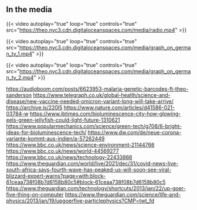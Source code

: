 In the media
-------------------




{{< video autoplay="true" loop="true" controls="true" src="https://theo.nyc3.cdn.digitaloceanspaces.com/media/radio.mp4" >}}

{{< video autoplay="true" loop="true" controls="true" src="https://theo.nyc3.cdn.digitaloceanspaces.com/media/graph_on_german_tv_1.mp4" >}}

{{< video autoplay="true" loop="true" controls="true" src="https://theo.nyc3.cdn.digitaloceanspaces.com/media/graph_on_german_tv_2.mp4" >}}

https://audioboom.com/posts/6623953-malaria-genetic-barcodes-ft-theo-sanderson
https://www.telegraph.co.uk/global-health/science-and-disease/new-vaccine-needed-omicron-variant-long-will-take-arrive/ https://archive.is/220l5
https://www.nature.com/articles/d41586-021-03784-w
https://www.ibtimes.com/bioluminescence-city-how-glowing-eels-green-jellyfish-could-light-future-1310621
https://www.popularmechanics.com/science/green-tech/g706/6-bright-ideas-for-bioluminescence-tech/
https://www.dw.com/de/neue-corona-variante-kommt-aus-indien/a-57262449
https://www.bbc.co.uk/news/science-environment-21144766
https://www.bbc.co.uk/news/world-44569277
https://www.bbc.co.uk/news/technology-22433866
https://www.theguardian.com/world/live/2021/dec/31/covid-news-live-south-africa-says-fourth-wave-has-peaked-us-will-soon-see-viral-blizzard-expert-warns?page=with:block-61ceaa738f08b7d6158b80c5#block-61ceaa738f08b7d6158b80c5
https://www.theguardian.com/technology/shortcuts/2013/jan/22/up-goer-five-thing-on-computer
https://www.theguardian.com/science/life-and-physics/2013/jan/19/upgoerfive-particlephysics?CMP=twt_fd
